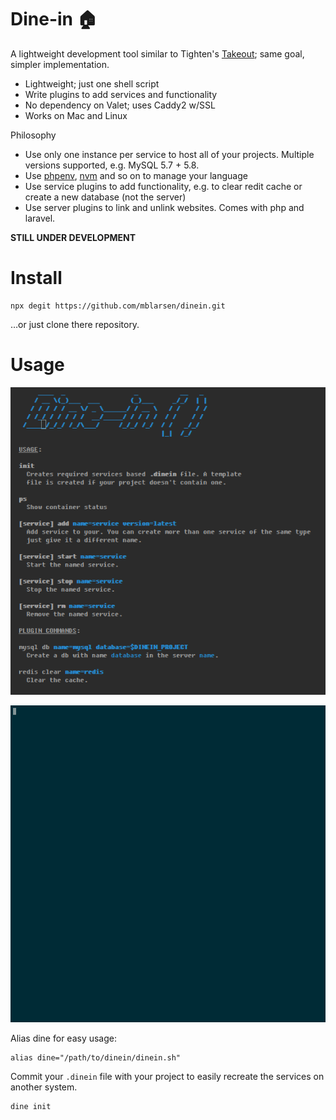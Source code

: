 # Dine-in 🏠

A lightweight development tool similar to Tighten's
[Takeout](https://github.com/tightenco/takeout); same goal, simpler
implementation.

* Lightweight; just one shell script
* Write plugins to add services and functionality
* No dependency on Valet; uses Caddy2 w/SSL
* Works on Mac and Linux

Philosophy

* Use only one instance per service to host all of your projects. Multiple
  versions supported, e.g. MySQL 5.7 + 5.8.
* Use [phpenv](https://github.com/phpenv/phpenv),
  [nvm](https://github.com/nvm-sh/nvm) and so on to manage your language
* Use service plugins to add functionality, e.g. to clear redit cache or create a new
  database (not the server)
* Use server plugins to link and unlink websites. Comes with php and laravel.

**STILL UNDER DEVELOPMENT**

# Install

```
npx degit https://github.com/mblarsen/dinein.git
```

…or just clone there repository.

# Usage

![usage](https://github.com/mblarsen/dinein/blob/master/usage.png)

![demo](https://github.com/mblarsen/dinein/blob/master/demo.gif)

Alias dine for easy usage:

```shell
alias dine="/path/to/dinein/dinein.sh"
```

Commit your `.dinein` file with your project to easily recreate the services on another system.

```shell
dine init
```

